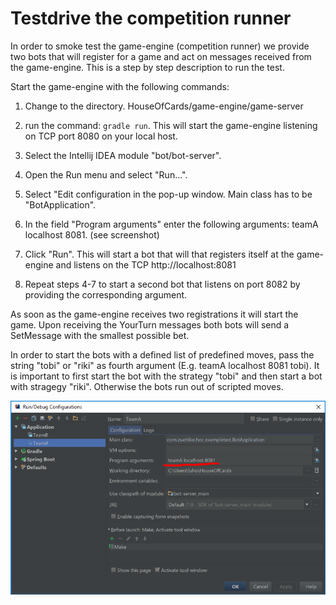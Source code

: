 # Testdrive the competition runner
In order to smoke test the game-engine (competition runner) we provide two bots that will register for a game and act on
messages received from the game-engine. This is a step by step description to run the test.

Start the game-engine with the following commands:
1. Change to the directory. HouseOfCards/game-engine/game-server

2. run the command: <code>gradle run</code>. This will start the game-engine listening on TCP port 8080 on your local host.

3. Select the Intellij IDEA module "bot/bot-server".
4. Open the Run menu and select "Run...".
5. Select "Edit configuration in the pop-up window. Main class has to be "BotApplication".
6. In the field "Program arguments" enter the following arguments: teamA localhost 8081. (see screenshot)
7. Click "Run". This will start a bot that will that registers itself at the game-engine and listens on the TCP http://localhost:8081
8. Repeat steps 4-7 to start a second bot that listens on port 8082 by providing the corresponding argument.

As soon as the game-engine receives two registrations it will  start the game.
Upon receiving the YourTurn messages both bots will send a SetMessage with the smallest possible bet.

In order to start the bots with a defined list of predefined moves, pass the string "tobi" or "riki" as fourth argument (E.g. teamA localhost 8081 tobi). It is important to first start the bot with the strategy "tobi" and then start a bot with stragegy "riki". Otherwise the bots run out of scripted moves.

![](images/arguments-test-bot.png)

